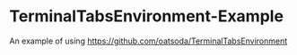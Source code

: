 # TerminalTabsEnvironment-Example
An example of using https://github.com/oatsoda/TerminalTabsEnvironment
